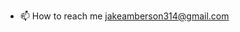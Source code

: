 
- 📫 How to reach me jakeamberson314@gmail.com

<!---
jake314jake/jake314jake is a ✨ special ✨ repository because its `README.md` (this file) appears on your GitHub profile.
You can click the Preview link to take a look at your changes.
--->
